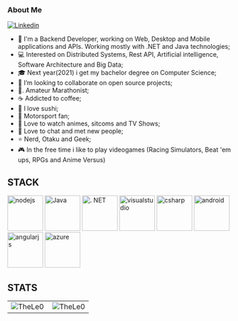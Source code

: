 ### About Me

[![Linkedin](https://img.shields.io/badge/linked-in-369?style=flat-square&logo=linkedin&logoColor=white&color=blue)](https://www.linkedin.com/in/leonardo-tosin-b57406112/)

- 🔭  I'm a Backend Developer, working on Web, Desktop and Mobile applications and APIs. Working mostly with .NET and Java technologies;
- 💻  Interested on Distributed Systems, Rest API, Artificial intelligence, Software Architecture and Big Data;
- 🎓  Next year(2021) i get my bachelor degree on Computer Science;
- 👯  I’m looking to collaborate on open source projects;
- 🏃. Amateur Marathonist;
- ☕  Addicted to coffee;
- 🍣  I love sushi;
- 🏁  Motorsport fan;
- 🎦  Love to watch animes, sitcoms and TV Shows;
- 💬  Love to chat and met new people;
- ⭐  Nerd, Otaku and Geek;
- 🎮  In the free time i like to play videogames (Racing Simulators, Beat 'em ups, RPGs and Anime Versus)

## STACK

<p align="left">
  <img src="https://devicons.github.io/devicon/devicon.git/icons/nodejs/nodejs-plain.svg" alt="nodejs" width="80" height="80"/> 
  <img src="https://devicons.github.io/devicon/devicon.git/icons/java/java-plain-wordmark.svg" colored" alt="Java" width="80" height="80"/>
  <img src="https://devicons.github.io/devicon/devicon.git/icons/dot-net/dot-net-plain.svg" colored" alt=". NET" width="80" height="80"/> 
  <img src="https://devicons.github.io/devicon/devicon.git/icons/visualstudio/visualstudio-plain.svg" colored" alt="visualstudio" width="80" height="80"/> 
  <img src="https://devicons.github.io/devicon/devicon.git/icons/csharp/csharp-plain.svg" colored" alt="csharp" width="80" height="80"/> 
  <img src="https://devicons.github.io/devicon/devicon.git/icons/android/android-plain.svg" colored" alt="android" width="80" height="80"/> 
  <img src="https://devicons.github.io/devicon/devicon.git/icons/angularjs/angularjs-plain.svg" colored" alt="angularjs" width="80" height="80"/>                                                                                                                                                                                                                                                                    
  <img src="https://www.vectorlogo.zone/logos/microsoft_azure/microsoft_azure-icon.svg" alt="azure" width="80" height="80"/>
  
  ## STATS
  
  <center>
  
<table>
  <tr>
      <td><img align="left" src="https://github-readme-stats.vercel.app/api/top-langs/?username=TheLe0&show_icons=true&theme=onedark&locale=en&layout=compact" alt="TheLe0" /></td>
      <td><img align="center" src="https://github-readme-stats.vercel.app/api?username=TheLe0&show_icons=true&theme=onedark&locale=en" alt="TheLe0" /></td>
  </tr>  
</table>
</center>
